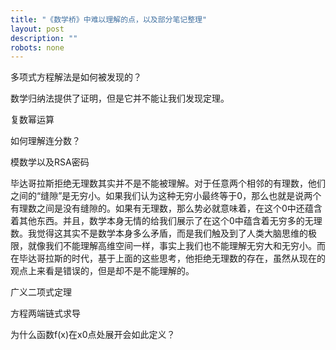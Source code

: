 ```yaml
---
title: "《数学桥》中难以理解的点，以及部分笔记整理"
layout: post
description: ""
robots: none
---
```


多项式方程解法是如何被发现的？

数学归纳法提供了证明，但是它并不能让我们发现定理。

复数幂运算

如何理解连分数？

模数学以及RSA密码

毕达哥拉斯拒绝无理数其实并不是不能被理解。对于任意两个相邻的有理数，他们之间的“缝隙”是无穷小。如果我们认为这种无穷小最终等于0，那么也就是说两个有理数之间是没有缝隙的。如果有无理数，那么势必就意味着，在这个0中还蕴含着其他东西。并且，数学本身无情的给我们展示了在这个0中蕴含着无穷多的无理数。我觉得这其实不是数学本身多么矛盾，而是我们触及到了人类大脑思维的极限，就像我们不能理解高维空间一样，事实上我们也不能理解无穷大和无穷小。而在毕达哥拉斯的时代，基于上面的这些思考，他拒绝无理数的存在，虽然从现在的观点上来看是错误的，但是却不是不能理解的。

广义二项式定理

方程两端链式求导

为什么函数f(x)在x0点处展开会如此定义？